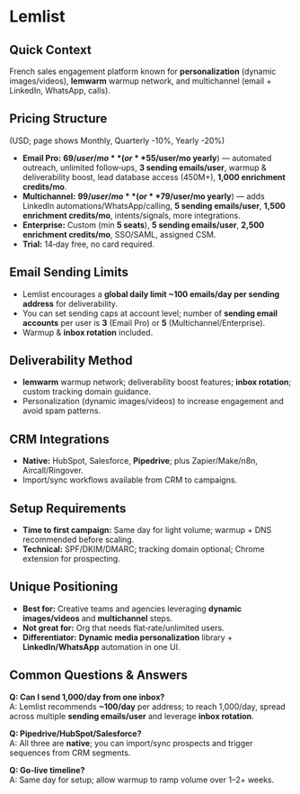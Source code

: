 # Lemlist

## Quick Context
French sales engagement platform known for **personalization** (dynamic images/videos), **lemwarm** warmup network, and multichannel (email + LinkedIn, WhatsApp, calls).

## Pricing Structure
(USD; page shows Monthly, Quarterly -10%, Yearly -20%)
- **Email Pro:** **$69/user/mo** (or **$55/user/mo yearly**) — automated outreach, unlimited follow‑ups, **3 sending emails/user**, warmup & deliverability boost, lead database access (450M+), **1,000 enrichment credits/mo**.  
- **Multichannel:** **$99/user/mo** (or **$79/user/mo yearly**) — adds LinkedIn automations/WhatsApp/calling, **5 sending emails/user**, **1,500 enrichment credits/mo**, intents/signals, more integrations.  
- **Enterprise:** Custom (min **5 seats**), **5 sending emails/user**, **2,500 enrichment credits/mo**, SSO/SAML, assigned CSM.  
- **Trial:** 14‑day free, no card required.

## Email Sending Limits
- Lemlist encourages a **global daily limit ~100 emails/day per sending address** for deliverability.  
- You can set sending caps at account level; number of **sending email accounts** per user is **3** (Email Pro) or **5** (Multichannel/Enterprise).  
- Warmup & **inbox rotation** included.

## Deliverability Method
- **lemwarm** warmup network; deliverability boost features; **inbox rotation**; custom tracking domain guidance.  
- Personalization (dynamic images/videos) to increase engagement and avoid spam patterns.

## CRM Integrations
- **Native:** HubSpot, Salesforce, **Pipedrive**; plus Zapier/Make/n8n, Aircall/Ringover.  
- Import/sync workflows available from CRM to campaigns.

## Setup Requirements
- **Time to first campaign:** Same day for light volume; warmup + DNS recommended before scaling.  
- **Technical:** SPF/DKIM/DMARC; tracking domain optional; Chrome extension for prospecting.

## Unique Positioning
- **Best for:** Creative teams and agencies leveraging **dynamic images/videos** and **multichannel** steps.  
- **Not great for:** Org that needs flat‑rate/unlimited users.  
- **Differentiator:** **Dynamic media personalization** library + **LinkedIn/WhatsApp** automation in one UI.

## Common Questions & Answers
**Q: Can I send 1,000/day from one inbox?**  
A: Lemlist recommends **~100/day** per address; to reach 1,000/day, spread across multiple **sending emails/user** and leverage **inbox rotation**.

**Q: Pipedrive/HubSpot/Salesforce?**  
A: All three are **native**; you can import/sync prospects and trigger sequences from CRM segments.

**Q: Go‑live timeline?**  
A: Same day for setup; allow warmup to ramp volume over 1–2+ weeks.
